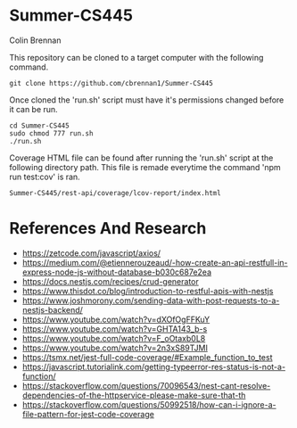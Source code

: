 # Summer-CS445
Colin Brennan

This repository can be cloned to a target computer with the following command.
```
git clone https://github.com/cbrennan1/Summer-CS445
```

Once cloned the 'run.sh' script must have it's permissions changed before it can be run.
```
cd Summer-CS445
sudo chmod 777 run.sh
./run.sh
```
Coverage HTML file can be found after running the 'run.sh' script at the following directory path.  This file is remade everytime the command 'npm run test:cov' is ran.
```
Summer-CS445/rest-api/coverage/lcov-report/index.html
```

# References And Research
- https://zetcode.com/javascript/axios/
- https://medium.com/@etiennerouzeaud/-how-create-an-api-restfull-in-express-node-js-without-database-b030c687e2ea
- https://docs.nestjs.com/recipes/crud-generator
- https://www.thisdot.co/blog/introduction-to-restful-apis-with-nestjs
- https://www.joshmorony.com/sending-data-with-post-requests-to-a-nestjs-backend/
- https://www.youtube.com/watch?v=dXOfOgFFKuY
- https://www.youtube.com/watch?v=GHTA143_b-s
- https://www.youtube.com/watch?v=F_oOtaxb0L8 
- https://www.youtube.com/watch?v=2n3xS89TJMI
- https://tsmx.net/jest-full-code-coverage/#Example_function_to_test 
- https://javascript.tutorialink.com/getting-typeerror-res-status-is-not-a-function/
- https://stackoverflow.com/questions/70096543/nest-cant-resolve-dependencies-of-the-httpservice-please-make-sure-that-th
- https://stackoverflow.com/questions/50992518/how-can-i-ignore-a-file-pattern-for-jest-code-coverage 